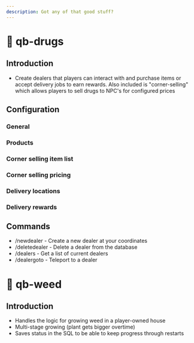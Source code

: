 ```yaml
---
description: Got any of that good stuff?
---
```


# 💊 qb-drugs

## Introduction

* Create dealers that players can interact with and purchase items or accept delivery jobs to earn rewards. Also included is "corner-selling" which allows players to sell drugs to NPC's for configured prices

## Configuration

### General


### Products



### Corner selling item list



### Corner selling pricing


### Delivery locations



### Delivery rewards



## Commands

* /newdealer - Create a new dealer at your coordinates
* /deletedealer - Delete a dealer from the database
* /dealers - Get a list of current dealers
* /dealergoto - Teleport to a dealer



# 🌿 qb-weed

## Introduction

* Handles the logic for growing weed in a player-owned house
* Multi-stage growing (plant gets bigger overtime)
* Saves status in the SQL to be able to keep progress through restarts&#x20;

